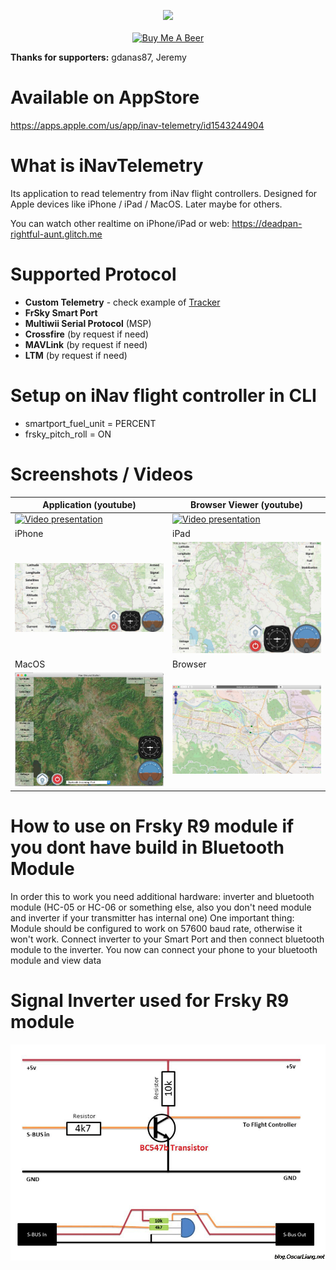<p align="center">
<img src="https://camo.githubusercontent.com/928436350a228bf7b9bc397b7c6e44fb82af2d4c8725ecb60ad841cde06685f5/68747470733a2f2f717561646d6575702e636f6d2f6173736574732f77696e6765642d696e61762e706e67" /><br /><br />
<a href="https://www.buymeacoffee.com/bosko" target="_blank"><img src="https://www.buymeacoffee.com/assets/img/custom_images/orange_img.png" alt="Buy Me A Beer" style="height: auto !important;width: auto !important;" ></a>
</p>

**Thanks for supporters:** gdanas87, Jeremy

# Available on AppStore 
https://apps.apple.com/us/app/inav-telemetry/id1543244904

# What is iNavTelemetry
Its application to read telementry from iNav flight controllers. Designed for Apple devices like iPhone / iPad / MacOS. Later maybe for others.

You can watch other realtime on iPhone/iPad or web:
https://deadpan-rightful-aunt.glitch.me

# Supported Protocol
- **Custom Telemetry** - check example of [Tracker](https://github.com/zosko/R9M_Inav_antenna_tracker/blob/master/bt_r9m_accst/bt_r9m_accst.ino)
- **FrSky Smart Port** 
- **Multiwii Serial Protocol** (MSP)
- **Crossfire** (by request if need)
- **MAVLink** (by request if need)
- **LTM** (by request if need)

# Setup on iNav flight controller in CLI
- smartport_fuel_unit = PERCENT
- frsky_pitch_roll = ON

# Screenshots / Videos
Application (youtube)|Browser Viewer (youtube)
----------|----------
[![Video presentation](http://img.youtube.com/vi/9Z63v9UPBO4/0.jpg)](http://www.youtube.com/watch?v=9Z63v9UPBO4 "Testing")|[![Video presentation](http://img.youtube.com/vi/csjpeDqP2JU/0.jpg)](http://www.youtube.com/watch?v=csjpeDqP2JU "Testing")
iPhone|iPad
![iPhone Application](images/iphone.jpg)|![iPad application](images/ipad.jpg)
MacOS|Browser
|![MacOS application](images/osx.jpg)|![Browser](images/browser.jpg)

# How to use on Frsky R9 module if you dont have build in Bluetooth Module
In order this to work you need additional hardware: inverter and bluetooth module (HC-05 or HC-06 or something else, also you don't need module and inverter if your transmitter has internal one) One important thing: Module should be configured to work on 57600 baud rate, otherwise it won't work. Connect inverter to your Smart Port and then connect bluetooth module to the inverter. You now can connect your phone to your bluetooth module and view data

# Signal Inverter used for Frsky R9 module
![Signal Inverter](images/inverter.jpg)
